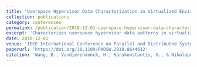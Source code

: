 ```yaml
---
title: "Userspace Hypervisor Data Characterization in Virtualized Environment"
collection: publications
category: conferences
permalink: /publication/2018-12-01-userspace-hypervisor-data-characterization
excerpt: 'Characterizes userspace hypervisor data patterns in virtualized environments using error injection and reliability analysis to improve data structure management and virtual machine monitor performance.'
date: 2018-12-01
venue: 'IEEE International Conference on Parallel and Distributed Systems (ICPADS)'
paperurl: 'https://doi.org/10.1109/PADSW.2018.8644612'
citation: 'Wang, B., Vandierendonck, H., Karakonstantis, G., & Nikolopoulos, D. S. (2018). &quot;Userspace Hypervisor Data Characterization in Virtualized Environment.&quot; In <i>2018 IEEE 24th International Conference on Parallel and Distributed Systems (ICPADS)</i>, 638-645. https://doi.org/10.1109/PADSW.2018.8644612'
---
```


